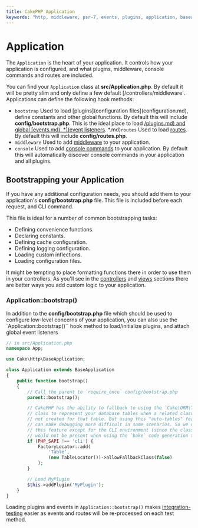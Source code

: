 ```yaml
---
title: CakePHP Application
keywords: "http, middleware, psr-7, events, plugins, application, baseapplication,auto tables,auto-tables,generic table,class"
---
```


# Application

The `Application` is the heart of your application. It controls
how your application is configured, and what plugins, middleware, console
commands and routes are included.

You can find your `Application` class at **src/Application.php**. By default
it will be pretty slim and only define a few default
[/controllers/middleware`. Applications can define the following hook
methods:

- `bootstrap` Used to load [plugins](configuration files](configuration.md), define constants and other global functions.
  By default this will include **config/bootstrap.php**. This is the ideal place
  to load [/plugins.md) and global [events.md).
*](event listeners](../core-libraries/events.md).
*.md)`routes` Used to load [routes](routing.md). By default this
  will include **config/routes.php**.
- `middleware` Used to add [middleware](../controllers/middleware.md) to your application.
- `console` Used to add [console commands](../console-commands.md) to your
  application. By default this will automatically discover console commands in
  your application and all plugins.

## Bootstrapping your Application

If you have any additional configuration needs, you should add them to your
application's **config/bootstrap.php** file. This file is included before each
request, and CLI command.

This file is ideal for a number of common bootstrapping tasks:

- Defining convenience functions.
- Declaring constants.
- Defining cache configuration.
- Defining logging configuration.
- Loading custom inflections.
- Loading configuration files.

It might be tempting to place formatting functions there in order to use them in
your controllers. As you'll see in the [controllers](../controllers.md) and [views](../views.md)
sections there are better ways you add custom logic to your application.
<!-- anchor: application-bootstrap -->
### Application::bootstrap()

In addition to the **config/bootstrap.php** file which should be used to
configure low-level concerns of your application, you can also use the
`Application::bootstrap()`` hook method to load/initialize plugins, and attach
global event listeners

```php
// in src/Application.php
namespace App;

use Cake\Http\BaseApplication;

class Application extends BaseApplication
{
    public function bootstrap()
    {
        // Call the parent to `require_once` config/bootstrap.php
        parent::bootstrap();

        // CakePHP has the ability to fallback to using the `Cake\ORM\Table`
        // class to represent your database tables when a related class is
        // not created for that table. But using this "auto-tables" feature
        // can make debugging more difficult in some scenarios. So we disable
        // this feature except for the CLI environment (since the classes
        // would not be present when using the `bake` code generation tool).
        if (PHP_SAPI !== 'cli') {
            FactoryLocator::add(
                'Table',
                (new TableLocator())->allowFallbackClass(false)
            );
        }

        // Load MyPlugin
        $this->addPlugin('MyPlugin');
    }
}

```

Loading plugins and events in `Application::bootstrap()` makes
[integration-testing](testing.md#integration-testing) easier as events and routes will be re-processed on
each test method.
